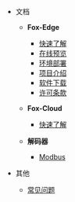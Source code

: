 - 文档
  - **Fox-Edge**
    - [快速了解](fox-edge-quickstart.md)  
    - [在线预览](fox-edge-preview.md)  
    - [环境部署](fox-edge-deploy.md)
    - [项目介绍](fox-edge-introduction.md)
    - [软件下载](fox-edge-download.md)  
    - [许可条款](fox-edge-license.md)
	
  - **Fox-Cloud**
    - [快速了解](fox-cloud-readme.md)  
	
  - **解码器**
    - [Modbus](fox-edge-protocol-modbus-core.md)  
  
- 其他

  - [常见问题](helpers.md)



